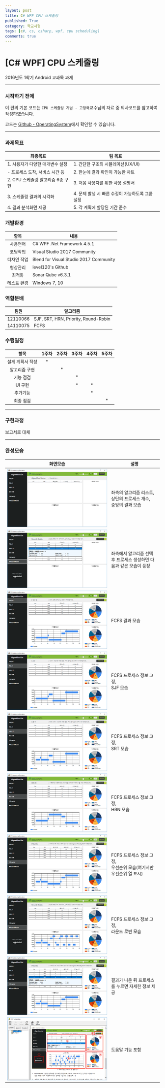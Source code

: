 ```yaml
---
layout: post
title: C# WPF CPU 스케줄링
published: True
category: 학교시험
tags: [c#, cs, csharp, wpf, cpu scheduling]
comments: true
---
```


# [C# WPF] CPU 스케줄링

2016년도 1학기 Android 교과목 과제

---

### 시작하기 전에

이 편의 기본 코드는 `CPU 스케줄링 기법 - 고정국`교수님의 자료 중 의사코드를 참고하여 작성하였습니다.

코드는 [Github - OperatingSystem](https://github.com/level120/OperatingSystem)에서 확인할 수 있습니다.

---

### 과제목표

| 최종목표 | 팀 목표 |
| --- | --- |
| 1. 사용자가 다양한 매개변수 설정 | 1. 간단한 구조의 시뮬레이션(UX/UI) |
| - 프로세스 도착, 서비스 시간 등 | 2. 한눈에 결과 확인이 가능한 차트 |
| 2. CPU 스케줄링 알고리즘 6종 구현 | 3. 처음 사용자를 위한 사용 설명서 |
| 3. 스케줄링 결과의 시각화 | 4. 문제 발생 시 빠른 수정이 가능하도록 그룹 설정 |
| 4. 결과 분석화면 제공 | 5. 각 계획에 할당된 기간 준수 |


### 개발환경

| 항목 | 내용 |
| :-----: | ----- |
| 사용언어 | C# WPF .Net Framework 4.5.1 |
| 코딩작업 | Visual Studio 2017 Community |
| 디자인 작업 | Blend for Visual Studio 2017 Community |
| 형상관리 | level120's Github |
| 최적화 | Sonar Qube v6.3.1 |
| 테스트 환경 | Windows 7, 10 |


### 역할분배

| 팀원 | 알고리즘 |
| :-----: | ----- |
| 12110066 | SJF, SRT, HRN, Priority, Round-Robin |
| 14110075 | FCFS |


### 수행일정

| 항목 | 1주차 | 2주차 | 3주차 | 4주차 | 5주차 |
| :---: | :---: | :---: | :---: | :---: | :---: |
| 설계 계획서 작성 | * | | | | |
| 알고리즘 구현 | | * | | | |
| 기능 점검 | | | * | | |
| UI 구현 | | | * | * | |
| 추가기능 | | | | * | |
| 최종 점검 | | | | | * |

---

### 구현과정

보고서로 대체

---

### 완성모습

| 화면모습 | 설명 |
| :-------: | ---- |
| ![Main View](/asset/img/cpu_opsys/1.PNG) | 좌측의 알고리즘 리스트,<br>상단의 프로세스 개수,<br>중앙의 결과 모습 |
| ![Main View](/asset/img/cpu_opsys/2.PNG) | 좌측에서 알고리즘 선택 후 프로세스 생성하면 다음과 같은 모습이 등장 |
| ![Main View](/asset/img/cpu_opsys/3.PNG) | FCFS 결과 모습 |
| ![Main View](/asset/img/cpu_opsys/4.PNG) | FCFS 프로세스 정보 고정,<br>SJF 모습 |
| ![Main View](/asset/img/cpu_opsys/5.PNG) | FCFS 프로세스 정보 고정,<br>SRT 모습 |
| ![Main View](/asset/img/cpu_opsys/6.PNG) | FCFS 프로세스 정보 고정,<br>HRN 모습 |
| ![Main View](/asset/img/cpu_opsys/7.PNG) | FCFS 프로세스 정보 고정,<br>우선순위 모습(여기서만 우선순위 열 표시) |
| ![Main View](/asset/img/cpu_opsys/8.PNG) | FCFS 프로세스 정보 고정,<br>라운드 로빈 모습 |
| ![Main View](/asset/img/cpu_opsys/9.PNG) | 결과가 나온 뒤 프로세스를 누르면 자세한 정보 제공 |
| ![Main View](/asset/img/cpu_opsys/10.PNG) | 도움말 기능 포함 |
